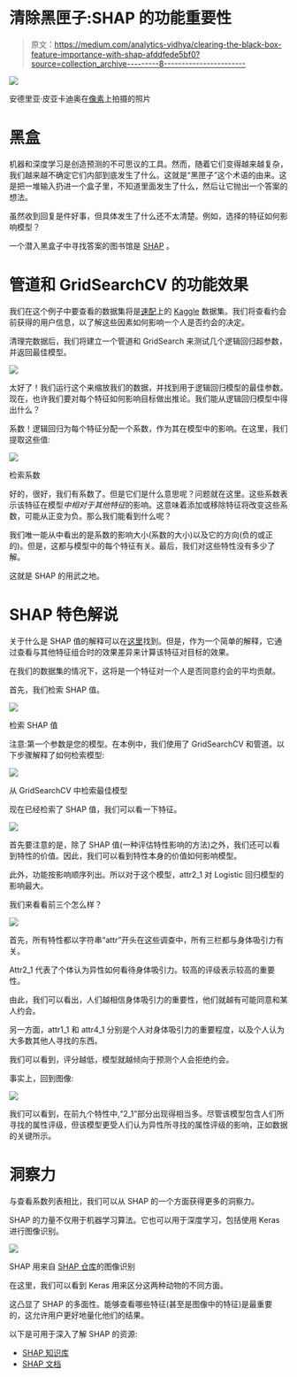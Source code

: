 # 清除黑匣子:SHAP 的功能重要性

> 原文：<https://medium.com/analytics-vidhya/clearing-the-black-box-feature-importance-with-shap-afddfede5bf0?source=collection_archive---------8----------------------->

![](img/c5db871f2152ba9af15876c52a763386.png)

安德里亚·皮亚卡迪奥在[像素](https://www.pexels.com)上拍摄的照片

# 黑盒

机器和深度学习是创造预测的不可思议的工具。然而，随着它们变得越来越复杂，我们越来越不确定它们内部到底发生了什么。这就是“黑匣子”这个术语的由来。这是把一堆输入扔进一个盒子里，不知道里面发生了什么，然后让它抛出一个答案的想法。

虽然收到回复是件好事，但具体发生了什么还不太清楚。例如，选择的特征如何影响模型？

一个潜入黑盒子中寻找答案的图书馆是 [SHAP](https://github.com/slundberg/shap) 。

# 管道和 GridSearchCV 的功能效果

我们在这个例子中要查看的数据集将是[速配](https://www.kaggle.com/annavictoria/speed-dating-experiment)上的 [Kaggle](https://www.kaggle.com/) 数据集。我们将查看约会前获得的用户信息，以了解这些因素如何影响一个人是否约会的决定。

清理完数据后，我们将建立一个管道和 GridSearch 来测试几个逻辑回归超参数，并返回最佳模型。

![](img/f1aa5b4d7215f8448b1b1697e9a3fc17.png)

太好了！我们运行这个来缩放我们的数据，并找到用于逻辑回归模型的最佳参数。现在，也许我们要对每个特征如何影响目标做出推论。我们能从逻辑回归模型中得出什么？

系数！逻辑回归为每个特征分配一个系数，作为其在模型中的影响。在这里，我们提取这些值:

![](img/8e78321e7cc041c7248476e97e578d06.png)

检索系数

好的，很好，我们有系数了。但是它们是什么意思呢？问题就在这里。这些系数表示该特征在模型*中相对于其他特征*的影响。这意味着添加或移除特征将改变这些系数，可能从正变为负。那么我们能看到什么呢？

我们唯一能从中看出的是系数的影响大小(系数的大小)以及它的方向(负的或正的)。但是，这都与模型中的每个特征有关。最后，我们对这些特性没有多少了解。

这就是 SHAP 的用武之地。

# SHAP 特色解说

关于什么是 SHAP 值的解释可以在[这里](https://christophm.github.io/interpretable-ml-book/shapley.html)找到。但是，作为一个简单的解释，它通过查看与其他特征组合时的效果差异来计算该特征对目标的效果。

在我们的数据集的情况下，这将是一个特征对一个人是否同意约会的平均贡献。

首先，我们检索 SHAP 值。

![](img/ddbda901c0b174bdc624756ac43592a0.png)

检索 SHAP 值

注意:第一个参数是您的模型。在本例中，我们使用了 GridSearchCV 和管道。以下步骤解释了如何检索模型:

![](img/c1b1f6549883d3207db8dae0e66735ff.png)

从 GridSearchCV 中检索最佳模型

现在已经检索了 SHAP 值，我们可以看一下特征。

![](img/3e7b01df66fd76cbf2f9104ce86e9967.png)

首先要注意的是，除了 SHAP 值(一种评估特性影响的方法)之外，我们还可以看到特性的价值。因此，我们可以看到特性本身的价值如何影响模型。

此外，功能按影响顺序列出。所以对于这个模型，attr2_1 对 Logistic 回归模型的影响最大。

我们来看看前三个怎么样？

![](img/f76101b8f988e490d558ecf92862d367.png)

首先，所有特性都以字符串“attr”开头在这些调查中，所有三栏都与身体吸引力有关。

Attr2_1 代表了个体认为异性如何看待身体吸引力。较高的评级表示较高的重要性。

由此，我们可以看出，人们越相信身体吸引力的重要性，他们就越有可能同意和某人约会。

另一方面，attr1_1 和 attr4_1 分别是个人对身体吸引力的重要程度，以及个人认为大多数其他人寻找的东西。

我们可以看到，评分越低，模型就越倾向于预测个人会拒绝约会。

事实上，回到图像:

![](img/3e7b01df66fd76cbf2f9104ce86e9967.png)

我们可以看到，在前九个特性中,“2_1”部分出现得相当多。尽管该模型包含人们所寻找的属性评级，但该模型更受人们认为异性所寻找的属性评级的影响，正如数据的关键所示。

# 洞察力

与查看系数列表相比，我们可以从 SHAP 的一个方面获得更多的洞察力。

SHAP 的力量不仅用于机器学习算法。它也可以用于深度学习，包括使用 Keras 进行图像识别。

![](img/46b88a746f7e715c1c6f01ed82b4c139.png)

SHAP 用来自 [SHAP 仓库](https://github.com/slundberg/shap)的图像识别

在这里，我们可以看到 Keras 用来区分这两种动物的不同方面。

这凸显了 SHAP 的多面性。能够查看哪些特征(甚至是图像中的特征)是最重要的，这允许用户更好地量化他们的结果。

以下是可用于深入了解 SHAP 的资源:

*   [SHAP 知识库](https://github.com/slundberg/shap)
*   [SHAP 文档](https://christophm.github.io/interpretable-ml-book/shap.html)